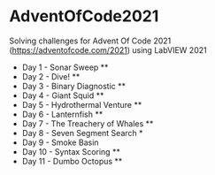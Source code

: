 # AdventOfCode2021
Solving challenges for Advent Of Code 2021 (https://adventofcode.com/2021) using LabVIEW 2021

* Day 1 - Sonar Sweep **
* Day 2 - Dive! **
* Day 3 - Binary Diagnostic **
* Day 4 - Giant Squid **
* Day 5 - Hydrothermal Venture **
* Day 6 - Lanternfish **
* Day 7 - The Treachery of Whales **
* Day 8 - Seven Segment Search *
* Day 9 - Smoke Basin
* Day 10 - Syntax Scoring **
* Day 11 - Dumbo Octopus **
